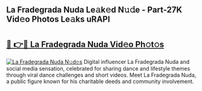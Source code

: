 ## La Fradegrada Nuda Le𝚊k𝚎d N𝚞𝚍e - Part-27K Vid𝚎o Photos Le𝚊ks uRAPI

# <h2><a href="http://fbco49.evod.top/?m=La+Fradegrada+Nuda">🔗 👉🔴 La Fradegrada Nuda Vid𝚎o Ph𝚘t𝚘s</a></h2>

[![La Fradegrada Nuda N𝚞d𝚎s](https://i.imgur.com/8V9OHl7.gif)](http://fbco49.evod.top/?m=La+Fradegrada+Nuda)
Digital influencer La Fradegrada Nuda and social media sensation, celebrated for sharing dance and lifestyle themes through viral dance challenges and short videos. Meet La Fradegrada Nuda, a public figure known for his charitable deeds and community involvement. 
